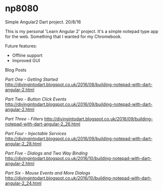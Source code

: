 # np8080
Simple Angular2 Dart project.
20/8/16

This is my personal 'Learn Angular 2' project. It's a simple notepad type app for the web. Something that I wanted for my Chromebook.

Future features:
+ Offline support
+ Improved GUI


Blog Posts

*Part One - Getting Started*
http://divingintodart.blogspot.co.uk/2016/08/building-notepad-with-dart-angular-2.html

*Part Two - Button Click Events*
http://divingintodart.blogspot.co.uk/2016/09/building-notepad-with-dart-angular-2.html

*Part Three - Filters*
http://divingintodart.blogspot.co.uk/2016/09/building-notepad-with-dart-angular-2_26.html

*Part Four - Injectable Services*
http://divingintodart.blogspot.co.uk/2016/09/building-notepad-with-dart-angular-2_28.html

*Part Five - Dialogs and Two Way Binding*
http://divingintodart.blogspot.co.uk/2016/10/building-notepad-with-dart-angular-2.html

*Part Six - Mouse Events and More Dialogs*
http://divingintodart.blogspot.co.uk/2016/10/building-notepad-with-dart-angular-2_24.html
